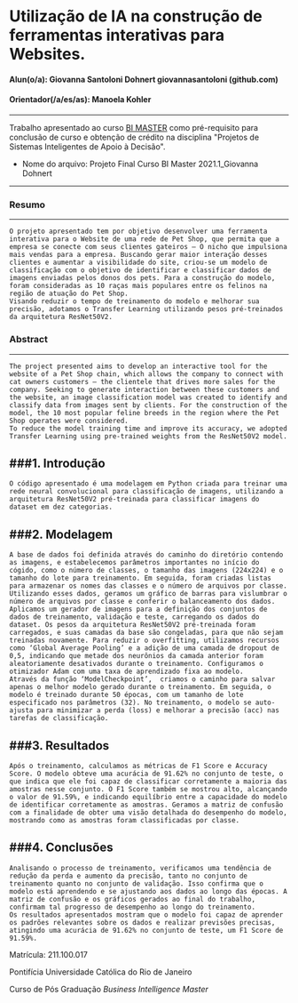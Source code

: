 # Utilização de IA na construção de ferramentas interativas para Websites. 

#### Alun(o/a): Giovanna Santoloni Dohnert giovannasantoloni (github.com)
#### Orientador(/a/es/as): Manoela Kohler

---

Trabalho apresentado ao curso [BI MASTER](https://ica.puc-rio.ai/bi-master) como pré-requisito para conclusão de curso e obtenção de crédito na disciplina "Projetos de Sistemas Inteligentes de Apoio à Decisão".

- Nome do arquivo: Projeto Final Curso BI Master 2021.1_Giovanna Dohnert

---

### Resumo
---
	O projeto apresentado tem por objetivo desenvolver uma ferramenta interativa para o Website de uma rede de Pet Shop, que permita que a empresa se conecte com seus clientes gateiros – O nicho que impulsiona mais vendas para a empresa. Buscando gerar maior interação desses clientes e aumentar a visibilidade do site, criou-se um modelo de classificação com o objetivo de identificar e classificar dados de imagens enviadas pelos donos dos pets. Para a construção do modelo, foram consideradas as 10 raças mais populares entre os felinos na região de atuação do Pet Shop. 
	Visando reduzir o tempo de treinamento do modelo e melhorar sua precisão, adotamos o Transfer Learning utilizando pesos pré-treinados da arquitetura ResNet50V2.

### Abstract 
---
	The project presented aims to develop an interactive tool for the website of a Pet Shop chain, which allows the company to connect with cat owners customers – the clientele that drives more sales for the company. Seeking to generate interaction between these customers and the website, an image classification model was created to identify and classify data from images sent by clients. For the construction of the model, the 10 most popular feline breeds in the region where the Pet Shop operates were considered.
	To reduce the model training time and improve its accuracy, we adopted Transfer Learning using pre-trained weights from the ResNet50V2 model.

###1. Introdução
---
	O código apresentado é uma modelagem em Python criada para treinar uma rede neural convolucional para classificação de imagens, utilizando a arquitetura ResNet50V2 pré-treinada para classificar imagens do dataset em dez categorias.

###2. Modelagem
---
	A base de dados foi definida através do caminho do diretório contendo as imagens, e estabelecemos parâmetros importantes no início do cógido, como o número de classes, o tamanho das imagens (224x224) e o tamanho do lote para treinamento. Em seguida, foram criadas listas para armazenar os nomes das classes e o número de arquivos por classe. Utilizando esses dados, geramos um gráfico de barras para vislumbrar o número de arquivos por classe e conferir o balanceamento dos dados. 
	Aplicamos um gerador de imagens para a definição dos conjuntos de dados de treinamento, validação e teste, carregando os dados do dataset. Os pesos da arquitetura ResNet50V2 pré-treinada foram carregados, e suas camadas da base são congeladas, para que não sejam treinadas novamente. Para reduzir o overfitting, utilizamos recursos como ‘Global Average Pooling’ e a adição de uma camada de dropout de 0,5, indicando que metade dos neurônios da camada anterior foram aleatoriamente desativados durante o treinamento. Configuramos o otimizador Adam com uma taxa de aprendizado fixa ao modelo. 
	Através da função ‘ModelCheckpoint’,  criamos o caminho para salvar apenas o melhor modelo gerado durante o treinamento. Em seguida, o modelo é treinado durante 50 épocas, com um tamanho de lote especificado nos parâmetros (32). No treinamento, o modelo se auto-ajusta para minimizar a perda (loss) e melhorar a precisão (acc) nas tarefas de classificação. 

###3. Resultados
--- 
	Após o treinamento, calculamos as métricas de F1 Score e Accuracy Score. O modelo obteve uma acurácia de 91.62% no conjunto de teste, o que indica que ele foi capaz de classificar corretamente a maioria das amostras nesse conjunto. O F1 Score também se mostrou alto, alcançando o valor de 91.59%, e indicando equilíbrio entre a capacidade do modelo de identificar corretamente as amostras. Geramos a matriz de confusão com a finalidade de obter uma visão detalhada do desempenho do modelo, mostrando como as amostras foram classificadas por classe. 
###4. Conclusões
---
	Analisando o processo de treinamento, verificamos uma tendência de redução da perda e aumento da precisão, tanto no conjunto de treinamento quanto no conjunto de validação. Isso confirma que o modelo está aprendendo e se ajustando aos dados ao longo das épocas. A matriz de confusão e os gráficos gerados ao final do trabalho, confirmam tal progresso de desempenho ao longo do treinamento.
	Os resultados apresentados mostram que o modelo foi capaz de aprender os padrões relevantes sobre os dados e realizar previsões precisas, atingindo uma acurácia de 91.62% no conjunto de teste, um F1 Score de 91.59%. 

Matrícula: 211.100.017

Pontifícia Universidade Católica do Rio de Janeiro

Curso de Pós Graduação *Business Intelligence Master*

